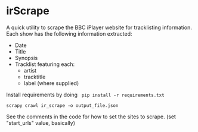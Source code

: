# irScrape

A quick utility to scrape the BBC iPlayer website for tracklisting information.
Each show has the following information extracted:
- Date
- Title
- Synopsis
- Tracklist featuring each:
  - artist
  - tracktitle
  - label (where supplied)

Install requirements by doing ``` pip install -r requirements.txt```

``` scrapy crawl ir_scrape -o output_file.json ```

See the comments in the code for how to set the sites to scrape.
(set "start_urls" value, basically)
